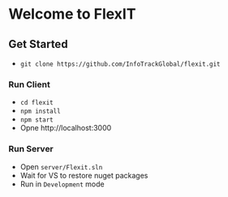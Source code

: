 # Welcome to FlexIT

## Get Started
- `git clone https://github.com/InfoTrackGlobal/flexit.git`

### Run Client
- `cd flexit`
- `npm install`
- `npm start`
- Opne http://localhost:3000

### Run Server
- Open `server/Flexit.sln`
- Wait for VS to restore nuget packages
- Run in `Development` mode
